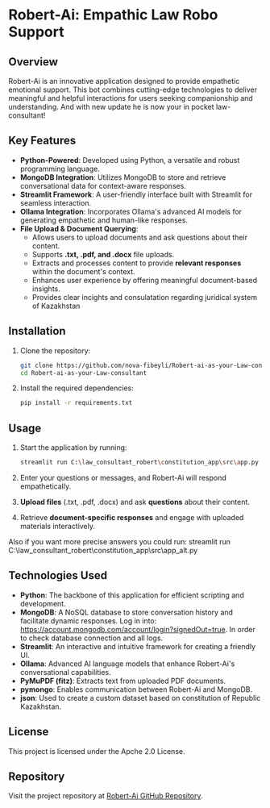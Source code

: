 # Robert-Ai: Empathic Law Robo Support

## Overview

Robert-Ai is an innovative application designed to provide empathetic emotional support. This bot combines cutting-edge technologies to deliver meaningful and helpful interactions for users seeking companionship and understanding. And with new update he is now your in pocket law-consultant!

## Key Features

- **Python-Powered**: Developed using Python, a versatile and robust programming language.
- **MongoDB Integration**: Utilizes MongoDB to store and retrieve conversational data for context-aware responses.
- **Streamlit Framework**: A user-friendly interface built with Streamlit for seamless interaction.
- **Ollama Integration**: Incorporates Ollama's advanced AI models for generating empathetic and human-like responses.
- **File Upload & Document Querying**:
  - Allows users to upload documents and ask questions about their content.
  - Supports **.txt, .pdf, and .docx** file uploads.
  - Extracts and processes content to provide **relevant responses** within the document's context.
  - Enhances user experience by offering meaningful document-based insights.
  - Provides clear incights and consulatation regarding juridical system of Kazakhstan

## Installation

1. Clone the repository:

   ```bash
   git clone https://github.com/nova-fibeyli/Robert-ai-as-your-Law-consultant.git
   cd Robert-ai-as-your-Law-consultant
   ```

2. Install the required dependencies:
   ```bash
   pip install -r requirements.txt
   ```

## Usage

1. Start the application by running:

   ```bash
   streamlit run C:\law_consultant_robert\constitution_app\src\app.py
   ```

2. Enter your questions or messages, and Robert-Ai will respond empathetically.
3. **Upload files** (.txt, .pdf, .docx) and ask **questions** about their content.
4. Retrieve **document-specific responses** and engage with uploaded materials interactively.

Also if you want more precise answers you could run:
streamlit run C:\law_consultant_robert\constitution_app\src\app_alt.py

## Technologies Used

- **Python**: The backbone of this application for efficient scripting and development.
- **MongoDB**: A NoSQL database to store conversation history and facilitate dynamic responses. Log in into: https://account.mongodb.com/account/login?signedOut=true. In order to check database connection and all logs.
- **Streamlit**: An interactive and intuitive framework for creating a friendly UI.
- **Ollama**: Advanced AI language models that enhance Robert-Ai's conversational capabilities.
- **PyMuPDF (fitz)**: Extracts text from uploaded PDF documents.
- **pymongo**: Enables communication between Robert-Ai and MongoDB.
- **json**: Used to create a custom dataset based on constitution of Republic Kazakhstan.

## License

This project is licensed under the Apche 2.0  License.

## Repository

Visit the project repository at [Robert-Ai GitHub Repository](https://github.com/nova-fibeyli/Robert-ai-as-your-Law-consultant.git).
